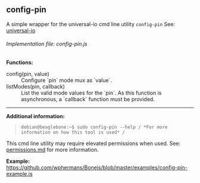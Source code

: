## config-pin
A simple wrapper for the universal-io cmd line utility `config-pin` See: [universal-io](https://github.com/cdsteinkuehler/beaglebone-universal-io)

###### Implementation file: config-pin.js

**Functions:**

<dl>
	<dt>config(pin, value)</dt>
	<dd>Configure `pin` mode mux as `value`.</dd>
	<dt>listModes(pin, callback)</dt>
	<dd>List the valid mode values for the `pin`. As this function is asynchronous, a `callback` function must be provided.</dd>
</dl>


____
**Additional information:**

>`debian@beaglebone:~$ sudo config-pin --help / *For more information on how this tool is used* /`

This cmd line utility may require elevated permissions when used. See: [permissions.md](https://github.com/wphermans/Bonejs/blob/master/documentation/permissions.md) for more information.

**Example:**
https://github.com/wphermans/Bonejs/blob/master/examples/config-pin-example.js
